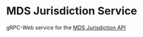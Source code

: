 # MDS Jurisdiction Service

gRPC-Web service for the [MDS Jurisdiction API](../mds-jurisdiction/README.md)
